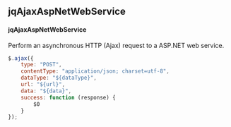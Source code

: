 ## jqAjaxAspNetWebService
#### jqAjaxAspNetWebService
Perform an asynchronous HTTP (Ajax) request to a ASP.NET web service.
```javascript
$.ajax({
	type: "POST",
	contentType: "application/json; charset=utf-8",
	dataType: "${dataType}",
	url: "${url}",
	data: "${data}",
	success: function (response) {
		$0
	}
});
```